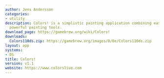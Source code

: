```yaml
---
author: Jens Andersson
categories:
- utility
description: Colors! is a simplistic painting application combining ease of use and
  powerful painting tools.
download_page: https://gamebrew.org/wiki/Colors!
downloads:
  Colors110ds.zip: https://gamebrew.org/images/0/0e/Colors110ds.zip
layout: app
systems:
- DS
title: Colors!
version: v1.1
website: https://www.colorslive.com
---
```

